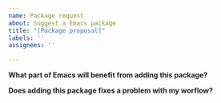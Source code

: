 ```yaml
---
name: Package request
about: Suggest a Emacs package
title: "[Package proposal]"
labels: ''
assignees: ''

---
```


**What part of Emacs will benefit from adding this package?**

**Does adding this package fixes a problem with my worflow?**
